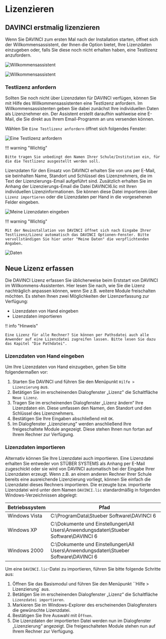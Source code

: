 
# Lizenzieren

## DAVINCI erstmalig lizenzieren

Wenn Sie DAVINCI zum ersten Mal nach der Installation starten, öffnet sich der Willkommensassistent, der Ihnen die Option bietet, Ihre Lizenzdaten einzugeben oder, falls Sie diese noch nicht erhalten haben, eine Testlizenz anzufordern.  

![Willkommensassistent](/assets/images/allgemein/allgemein3.png)

![Willkommensassistent](/assets/images/Willkommensassistent02.png)

### Testlizenz anfordern

Sollten Sie noch nicht über Lizenzdaten für DAVINCI verfügen, können Sie mit Hilfe des Willkommensassistenten eine Testlizenz anfordern. Im Willkommensassistenten geben Sie dabei zunächst Ihre individuellen Daten als Lizenznehmer ein. Der Assistent erstellt daraufhin wahlweise eine E-Mail, die Sie direkt aus Ihrem Email-Programm an uns versenden können.

Wählen Sie ``Eine Testlizenz anfordern`` öffnet sich folgendes Fenster:  

![Eine Testlizenz anfordern](/assets/images/TestlizenzAnfordern.png)

!!! warning "Wichtig"

    Bitte tragen Sie unbedingt den Namen Ihrer Schule/Institution ein, für die die Testlizenz ausgestellt werden soll.

Lizenzdaten für den Einsatz von DAVINCI erhalten Sie von uns per E-Mail, sie beinhalten Name, Standort und Schlüssel des Lizenznehmers, die im Text der Lizenzierungs-Email aufgeführt sind. Zusätzlich erhalten Sie im Anhang der Lizenzierungs-Email die Datei DAVINCI6.lic mit Ihren individuellen Lizenzinformationen. Sie können diese Datei importieren über ``Lizenz importieren`` oder die Lizenzdaten per Hand in die vorgesehenen Felder eingeben.

![Meine Lizenzdaten eingeben](/assets/images/MeineLizenzEingeben.png)

!!! warning "Wichtig"

    Mit der Neuinstallation von DAVINCI öffnet sich nach Eingabe Ihrer Testlizenz/Lizenz automatisch das DAVINCI Optionen-Fenster. Bitte vervollständigen Sie hier unter "Meine Daten" die verpflichtenden Angaben.

![Daten](/assets/images/DAV.Optionen.MeineDatenpng.png)

## Neue Lizenz erfassen

Die DAVINCI Lizenz erfassen Sie üblicherweise beim Erststart von DAVINCI im Willkommens-Assistenten. Hier lesen Sie nach, wie Sie die Lizenz nachträglich anpassen können, wenn Sie z.B. weitere Module freischalten möchten. Es stehen Ihnen zwei Möglichkeiten der Lizenzerfassung zur Verfügung:

* Lizenzdaten von Hand eingeben
* Lizenzdaten importieren

!! info "Hinweis"

    Eine Lizenz für alle Rechner? Sie können per Pathsdatei auch alle Anwender auf eine Lizenzdatei zugreifen lassen. Bitte lesen Sie dazu das Kapitel "Die Pathdatei".

### Lizenzdaten von Hand eingeben

Um Ihre Lizenzdaten von Hand einzugeben, gehen Sie bitte folgendermaßen vor:
1. Starten Sie DAVINCI und führen Sie den Menüpunkt `Hilfe > Lizenzierung` aus.
2. Betätigen Sie im erscheinenden Dialogfenster „Lizenz" die Schaltfläche `Neue Lizenz`.
3. Tragen Sie im erscheinenden Dialogfenster „Lizenz ändern“ Ihre Lizenzdaten ein. Diese umfassen den Namen, den Standort und den Schlüssel des Lizenznehmers.
4. Bestätigen Sie Ihre Eingaben abschließend mit `OK`.
5. Im Dialogfenster „Lizenzierung" werden anschließend Ihre freigeschaltete Module angezeigt. Diese stehen Ihnen nun fortan auf Ihrem Rechner zur Verfügung.

### Lizenzdaten importieren

Alternativ können Sie Ihre Lizenzdatei auch importieren. Eine Lizenzdatei erhalten Sie entweder von STÜBER SYSTEMS als Anhang per E-Mail zugeschickt oder sie wird von DAVINCI automatisch bei der Eingabe Ihrer Lizenzdaten erzeugt. Wenn z.B. an einem anderen Rechner Ihrer Schule bereits eine ausreichende Lizenzierung vorliegt, können Sie einfach die Lizenzdatei dieses Rechners importieren. Die erzeugte bzw. importierte Lizenzdatei wird unter dem Namen `DAVINCI.lic` standardmäßig in folgenden Windows-Verzeichnissen abgelegt:

| Betriebssystem | Pfad                                                                                |
| -------------- | ----------------------------------------------------------------------------------- |
| Windows Vista  | C:\ProgramData\Stueber Software\DAVINCI 6                                           |
| Windows XP     | C:\Dokumente und Einstellungen\All Users\Anwendungsdaten\Stueber Software\DAVINCI 6 |
| Windows 2000   | C:\Dokumente und Einstellungen\All Users\Anwendungsdaten\Stueber Software\DAVINCI 6 |

Um eine `DAVINCI.lic`-Datei zu importieren, führen Sie bitte folgende Schritte aus:

1. Öffnen Sie das Basismodul und führen Sie den Menüpunkt ``Hilfe > Lizenzierung` aus.
2. Betätigen Sie im erscheinenden Dialogfenster „Lizenz“ die Schaltfläche `Lizenzdatei importieren`.
3. Markieren Sie im Windows-Explorer des erscheinenden Dialogfensters die gewünschte Lizenzdatei.
4. Bestätigen Sie Ihre Auswahl mit `Öffnen`.
5. Die Lizenzdaten der importierten Datei werden nun im Dialogfenster „Lizenzierung“ angezeigt. Die freigeschalteten Module stehen nun auf Ihrem Rechner zur Verfügung.
